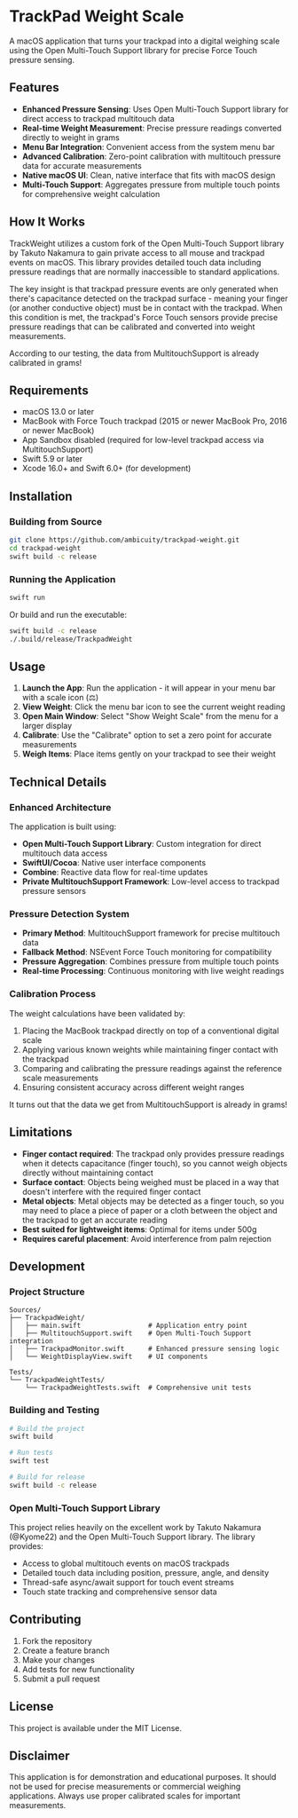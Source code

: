 # TrackPad Weight Scale

A macOS application that turns your trackpad into a digital weighing scale using the Open Multi-Touch Support library for precise Force Touch pressure sensing.

## Features

- **Enhanced Pressure Sensing**: Uses Open Multi-Touch Support library for direct access to trackpad multitouch data
- **Real-time Weight Measurement**: Precise pressure readings converted directly to weight in grams
- **Menu Bar Integration**: Convenient access from the system menu bar
- **Advanced Calibration**: Zero-point calibration with multitouch pressure data for accurate measurements
- **Native macOS UI**: Clean, native interface that fits with macOS design
- **Multi-Touch Support**: Aggregates pressure from multiple touch points for comprehensive weight calculation

## How It Works

TrackWeight utilizes a custom fork of the Open Multi-Touch Support library by Takuto Nakamura to gain private access to all mouse and trackpad events on macOS. This library provides detailed touch data including pressure readings that are normally inaccessible to standard applications.

The key insight is that trackpad pressure events are only generated when there's capacitance detected on the trackpad surface - meaning your finger (or another conductive object) must be in contact with the trackpad. When this condition is met, the trackpad's Force Touch sensors provide precise pressure readings that can be calibrated and converted into weight measurements.

According to our testing, the data from MultitouchSupport is already calibrated in grams!

## Requirements

- macOS 13.0 or later
- MacBook with Force Touch trackpad (2015 or newer MacBook Pro, 2016 or newer MacBook)
- App Sandbox disabled (required for low-level trackpad access via MultitouchSupport)
- Swift 5.9 or later
- Xcode 16.0+ and Swift 6.0+ (for development)

## Installation

### Building from Source

```bash
git clone https://github.com/ambicuity/trackpad-weight.git
cd trackpad-weight
swift build -c release
```

### Running the Application

```bash
swift run
```

Or build and run the executable:

```bash
swift build -c release
./.build/release/TrackpadWeight
```

## Usage

1. **Launch the App**: Run the application - it will appear in your menu bar with a scale icon (⚖️)
2. **View Weight**: Click the menu bar icon to see the current weight reading
3. **Open Main Window**: Select "Show Weight Scale" from the menu for a larger display
4. **Calibrate**: Use the "Calibrate" option to set a zero point for accurate measurements
5. **Weigh Items**: Place items gently on your trackpad to see their weight

## Technical Details

### Enhanced Architecture

The application is built using:

- **Open Multi-Touch Support Library**: Custom integration for direct multitouch data access
- **SwiftUI/Cocoa**: Native user interface components
- **Combine**: Reactive data flow for real-time updates
- **Private MultitouchSupport Framework**: Low-level access to trackpad pressure sensors

### Pressure Detection System

- **Primary Method**: MultitouchSupport framework for precise multitouch data
- **Fallback Method**: NSEvent Force Touch monitoring for compatibility
- **Pressure Aggregation**: Combines pressure from multiple touch points
- **Real-time Processing**: Continuous monitoring with live weight readings

### Calibration Process

The weight calculations have been validated by:

1. Placing the MacBook trackpad directly on top of a conventional digital scale
2. Applying various known weights while maintaining finger contact with the trackpad
3. Comparing and calibrating the pressure readings against the reference scale measurements
4. Ensuring consistent accuracy across different weight ranges

It turns out that the data we get from MultitouchSupport is already in grams!

## Limitations

- **Finger contact required**: The trackpad only provides pressure readings when it detects capacitance (finger touch), so you cannot weigh objects directly without maintaining contact
- **Surface contact**: Objects being weighed must be placed in a way that doesn't interfere with the required finger contact
- **Metal objects**: Metal objects may be detected as a finger touch, so you may need to place a piece of paper or a cloth between the object and the trackpad to get an accurate reading
- **Best suited for lightweight items**: Optimal for items under 500g
- **Requires careful placement**: Avoid interference from palm rejection

## Development

### Project Structure

```
Sources/
├── TrackpadWeight/
│   ├── main.swift                 # Application entry point
│   ├── MultitouchSupport.swift    # Open Multi-Touch Support integration
│   ├── TrackpadMonitor.swift      # Enhanced pressure sensing logic
│   └── WeightDisplayView.swift    # UI components

Tests/
└── TrackpadWeightTests/
    └── TrackpadWeightTests.swift  # Comprehensive unit tests
```

### Building and Testing

```bash
# Build the project
swift build

# Run tests
swift test

# Build for release
swift build -c release
```

### Open Multi-Touch Support Library

This project relies heavily on the excellent work by Takuto Nakamura (@Kyome22) and the Open Multi-Touch Support library. The library provides:

- Access to global multitouch events on macOS trackpads
- Detailed touch data including position, pressure, angle, and density
- Thread-safe async/await support for touch event streams
- Touch state tracking and comprehensive sensor data

## Contributing

1. Fork the repository
2. Create a feature branch
3. Make your changes
4. Add tests for new functionality
5. Submit a pull request

## License

This project is available under the MIT License.

## Disclaimer

This application is for demonstration and educational purposes. It should not be used for precise measurements or commercial weighing applications. Always use proper calibrated scales for important measurements.